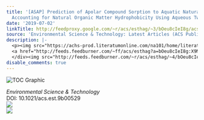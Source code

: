 ```yaml
---
title: '[ASAP] Prediction of Apolar Compound Sorption to Aquatic Natural Organic Matter
  Accounting for Natural Organic Matter Hydrophobicity Using Aqueous Two-Phase Systems'
date: '2019-07-02'
linkTitle: http://feedproxy.google.com/~r/acs/esthag/~3/bOeu8cIeI8g/acs.est.9b00529
source: 'Environmental Science & Technology: Latest Articles (ACS Publications)'
description: |-
  <p><img src="https://achs-prod.literatumonline.com/na101/home/literatum/publisher/achs/journals/content/esthag/0/esthag.ahead-of-print/acs.est.9b00529/20190702/images/medium/es-2019-005292_0006.gif" alt="TOC Graphic"/></p><div><cite>Environmental Science & Technology</cite></div><div>DOI: 10.1021/acs.est.9b00529</div><div class="feedflare">
  <a href="http://feeds.feedburner.com/~ff/acs/esthag?a=bOeu8cIeI8g:X9MIzgQoaaA:yIl2AUoC8zA"><img src="http://feeds.feedburner.com/~ff/acs/esthag?d=yIl2AUoC8zA" border="0"></img></a>
  </div><img src="http://feeds.feedburner.com/~r/acs/esthag/~4/bOeu8cIeI8g" ...
disable_comments: true
---
```

<p><img src="https://achs-prod.literatumonline.com/na101/home/literatum/publisher/achs/journals/content/esthag/0/esthag.ahead-of-print/acs.est.9b00529/20190702/images/medium/es-2019-005292_0006.gif" alt="TOC Graphic"/></p><div><cite>Environmental Science & Technology</cite></div><div>DOI: 10.1021/acs.est.9b00529</div><div class="feedflare">
<a href="http://feeds.feedburner.com/~ff/acs/esthag?a=bOeu8cIeI8g:X9MIzgQoaaA:yIl2AUoC8zA"><img src="http://feeds.feedburner.com/~ff/acs/esthag?d=yIl2AUoC8zA" border="0"></img></a>
</div><img src="http://feeds.feedburner.com/~r/acs/esthag/~4/bOeu8cIeI8g" ...